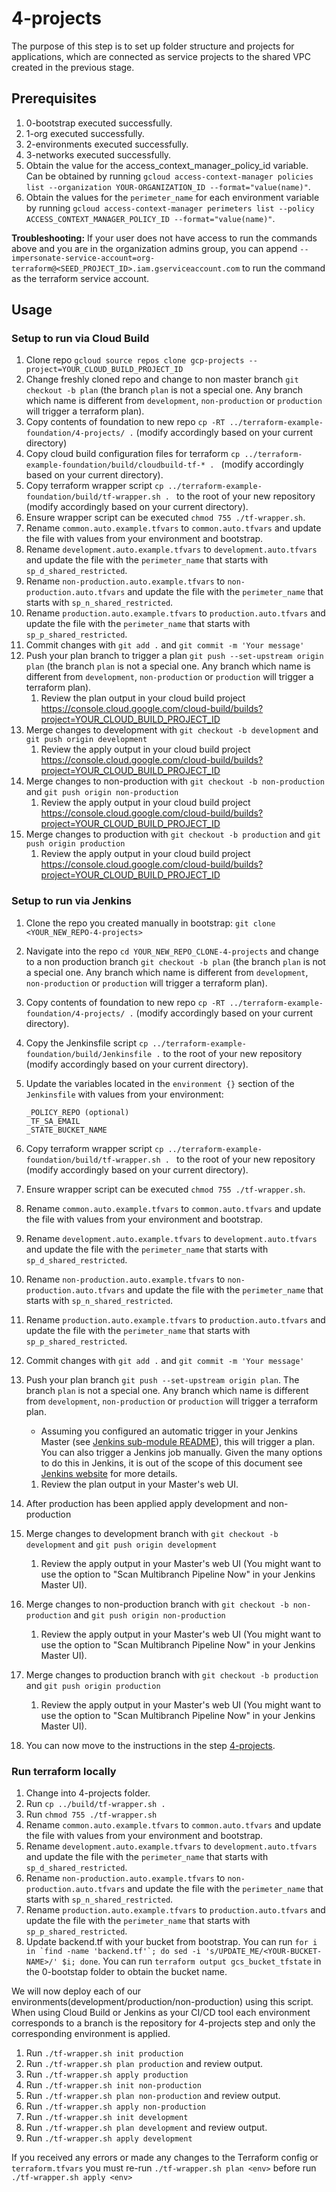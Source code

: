 # 4-projects

The purpose of this step is to set up folder structure and projects for applications, which are connected as service projects to the shared VPC created in the previous stage.

## Prerequisites

1. 0-bootstrap executed successfully.
1. 1-org executed successfully.
1. 2-environments executed successfully.
1. 3-networks executed successfully.
1. Obtain the value for the access_context_manager_policy_id variable. Can be obtained by running `gcloud access-context-manager policies list --organization YOUR-ORGANIZATION_ID --format="value(name)"`.
1. Obtain the values for the `perimeter_name` for each environment variable by running `gcloud access-context-manager perimeters list --policy ACCESS_CONTEXT_MANAGER_POLICY_ID --format="value(name)"`.

**Troubleshooting:**
If your user does not have access to run the commands above and you are in the organization admins group, you can append `--impersonate-service-account=org-terraform@<SEED_PROJECT_ID>.iam.gserviceaccount.com` to run the command as the terraform service account.

## Usage
### Setup to run via Cloud Build
1. Clone repo `gcloud source repos clone gcp-projects --project=YOUR_CLOUD_BUILD_PROJECT_ID`
1. Change freshly cloned repo and change to non master branch `git checkout -b plan` (the branch `plan` is not a special one. Any branch which name is different from `development`, `non-production` or `production` will trigger a terraform plan).
1. Copy contents of foundation to new repo `cp -RT ../terraform-example-foundation/4-projects/ .` (modify accordingly based on your current directory)
1. Copy cloud build configuration files for terraform `cp ../terraform-example-foundation/build/cloudbuild-tf-* . ` (modify accordingly based on your current directory).
1. Copy terraform wrapper script `cp ../terraform-example-foundation/build/tf-wrapper.sh . ` to the root of your new repository (modify accordingly based on your current directory).
1. Ensure wrapper script can be executed `chmod 755 ./tf-wrapper.sh`.
1. Rename `common.auto.example.tfvars` to `common.auto.tfvars` and update the file with values from your environment and bootstrap.
1. Rename `development.auto.example.tfvars` to `development.auto.tfvars` and update the file with the `perimeter_name` that starts with `sp_d_shared_restricted`.
1. Rename `non-production.auto.example.tfvars` to `non-production.auto.tfvars` and update the file with the `perimeter_name` that starts with `sp_n_shared_restricted`.
1. Rename `production.auto.example.tfvars` to `production.auto.tfvars` and update the file with the `perimeter_name` that starts with `sp_p_shared_restricted`.
1. Commit changes with `git add .` and `git commit -m 'Your message'`
1. Push your plan branch to trigger a plan `git push --set-upstream origin plan` (the branch `plan` is not a special one. Any branch which name is different from `development`, `non-production` or `production` will trigger a terraform plan).
    1. Review the plan output in your cloud build project https://console.cloud.google.com/cloud-build/builds?project=YOUR_CLOUD_BUILD_PROJECT_ID
1. Merge changes to development with `git checkout -b development` and `git push origin development`
    1. Review the apply output in your cloud build project https://console.cloud.google.com/cloud-build/builds?project=YOUR_CLOUD_BUILD_PROJECT_ID
1. Merge changes to non-production with `git checkout -b non-production` and `git push origin non-production`
    1. Review the apply output in your cloud build project https://console.cloud.google.com/cloud-build/builds?project=YOUR_CLOUD_BUILD_PROJECT_ID
1. Merge changes to production with `git checkout -b production` and `git push origin production`
    1. Review the apply output in your cloud build project https://console.cloud.google.com/cloud-build/builds?project=YOUR_CLOUD_BUILD_PROJECT_ID


### Setup to run via Jenkins
1. Clone the repo you created manually in bootstrap: `git clone <YOUR_NEW_REPO-4-projects>`
1. Navigate into the repo `cd YOUR_NEW_REPO_CLONE-4-projects` and change to a non production branch `git checkout -b plan` (the branch `plan` is not a special one. Any branch which name is different from `development`, `non-production` or `production` will trigger a terraform plan).
1. Copy contents of foundation to new repo `cp -RT ../terraform-example-foundation/4-projects/ .` (modify accordingly based on your current directory).
1. Copy the Jenkinsfile script `cp ../terraform-example-foundation/build/Jenkinsfile .` to the root of your new repository (modify accordingly based on your current directory).
1. Update the variables located in the `environment {}` section of the `Jenkinsfile` with values from your environment:
    ```
    _POLICY_REPO (optional)
    _TF_SA_EMAIL
    _STATE_BUCKET_NAME
    ```
1. Copy terraform wrapper script `cp ../terraform-example-foundation/build/tf-wrapper.sh . ` to the root of your new repository (modify accordingly based on your current directory).
1. Ensure wrapper script can be executed `chmod 755 ./tf-wrapper.sh`.
1. Rename `common.auto.example.tfvars` to `common.auto.tfvars` and update the file with values from your environment and bootstrap.
1. Rename `development.auto.example.tfvars` to `development.auto.tfvars` and update the file with the `perimeter_name` that starts with `sp_d_shared_restricted`.
1. Rename `non-production.auto.example.tfvars` to `non-production.auto.tfvars` and update the file with the `perimeter_name` that starts with `sp_n_shared_restricted`.
1. Rename `production.auto.example.tfvars` to `production.auto.tfvars` and update the file with the `perimeter_name` that starts with `sp_p_shared_restricted`.
1. Commit changes with `git add .` and `git commit -m 'Your message'`
1. Push your plan branch `git push --set-upstream origin plan`. The branch `plan` is not a special one. Any branch which name is different from `development`, `non-production` or `production` will trigger a terraform plan.
    - Assuming you configured an automatic trigger in your Jenkins Master (see [Jenkins sub-module README](../0-bootstrap/modules/jenkins-agent)), this will trigger a plan. You can also trigger a Jenkins job manually. Given the many options to do this in Jenkins, it is out of the scope of this document see [Jenkins website](http://www.jenkins.io) for more details.
    1. Review the plan output in your Master's web UI.
1. After production has been applied apply development and non-production
1. Merge changes to development branch with `git checkout -b development` and `git push origin development`
    1. Review the apply output in your Master's web UI (You might want to use the option to "Scan Multibranch Pipeline Now" in your Jenkins Master UI).
1. Merge changes to non-production branch with `git checkout -b non-production` and `git push origin non-production`
    1. Review the apply output in your Master's web UI (You might want to use the option to "Scan Multibranch Pipeline Now" in your Jenkins Master UI).
1. Merge changes to production branch with `git checkout -b production` and `git push origin production`
    1. Review the apply output in your Master's web UI (You might want to use the option to "Scan Multibranch Pipeline Now" in your Jenkins Master UI).

1. You can now move to the instructions in the step [4-projects](../4-projects/README.md).

### Run terraform locally
1. Change into 4-projects folder.
1. Run `cp ../build/tf-wrapper.sh .`
1. Run `chmod 755 ./tf-wrapper.sh`
1. Rename `common.auto.example.tfvars` to `common.auto.tfvars` and update the file with values from your environment and bootstrap.
1. Rename `development.auto.example.tfvars` to `development.auto.tfvars` and update the file with the `perimeter_name` that starts with `sp_d_shared_restricted`.
1. Rename `non-production.auto.example.tfvars` to `non-production.auto.tfvars` and update the file with the `perimeter_name` that starts with `sp_n_shared_restricted`.
1. Rename `production.auto.example.tfvars` to `production.auto.tfvars` and update the file with the `perimeter_name` that starts with `sp_p_shared_restricted`.
1. Update backend.tf with your bucket from bootstrap. You can run
```for i in `find -name 'backend.tf'`; do sed -i 's/UPDATE_ME/<YOUR-BUCKET-NAME>/' $i; done```.
You can run `terraform output gcs_bucket_tfstate` in the 0-bootstap folder to obtain the bucket name.

We will now deploy each of our environments(development/production/non-production) using this script.
When using Cloud Build or Jenkins as your CI/CD tool each environment corresponds to a branch is the repository for 4-projects step and only the corresponding environment is applied.

1. Run `./tf-wrapper.sh init production`
1. Run `./tf-wrapper.sh plan production` and review output.
1. Run `./tf-wrapper.sh apply production`
1. Run `./tf-wrapper.sh init non-production`
1. Run `./tf-wrapper.sh plan non-production` and review output.
1. Run `./tf-wrapper.sh apply non-production`
1. Run `./tf-wrapper.sh init development`
1. Run `./tf-wrapper.sh plan development` and review output.
1. Run `./tf-wrapper.sh apply development`

If you received any errors or made any changes to the Terraform config or `terraform.tfvars` you must re-run `./tf-wrapper.sh plan <env>` before run `./tf-wrapper.sh apply <env>`
